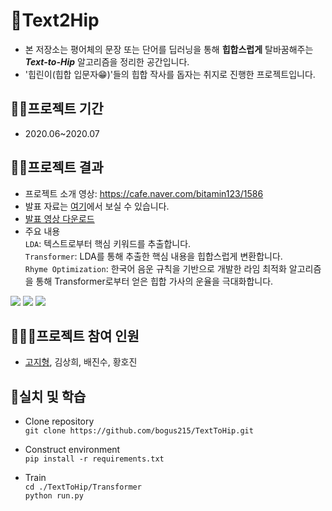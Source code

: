 # 🤡Text2Hip
* 본 저장소는 평어체의 문장 또는 단어를 딥러닝을 통해 **힙합스럽게** 탈바꿈해주는 ***Text-to-Hip*** 알고리즘을 정리한 공간입니다.
* '힙린이(힙합 입문자😁)'들의 힙합 작사를 돕자는 취지로 진행한 프로젝트입니다.

## 🏃‍♂️프로젝트 기간
* 2020.06~2020.07

## 🐱‍🚀프로젝트 결과
- 프로젝트 소개 영상: https://cafe.naver.com/bitamin123/1586
- 발표 자료는 [여기](https://github.com/iloveslowfood/Text2Hip/blob/master/Presentation.pdf)에서 보실 수 있습니다.
- [발표 영상 다운로드](https://github.com/iloveslowfood/Text2Hip/raw/master/Presentation.mp4)
- 주요 내용  
  `LDA`: 텍스트로부터 핵심 키워드를 추출합니다.  
  `Transformer`: LDA를 통해 추출한 핵심 내용을 힙합스럽게 변환합니다.  
  `Rhyme Optimization`: 한국어 음운 규칙을 기반으로 개발한 라임 최적화 알고리즘을 통해 Transformer로부터 얻은 힙합 가사의 운율을 극대화합니다.   
  
![](https://user-images.githubusercontent.com/48649606/95861043-dafc6c80-0d9b-11eb-8eb4-94b778e3b3ff.png)
![](https://user-images.githubusercontent.com/48649606/95860966-be603480-0d9b-11eb-8bb6-276d987336d5.png)
![](https://user-images.githubusercontent.com/48649606/95861125-fa939500-0d9b-11eb-9af4-f924328e1cdf.png)

## 👩‍👧‍👧프로젝트 참여 인원
* [고지형](https://github.com/iloveslowfood), 김상희, 배진수, 황호진

## 👀실치 및 학습
* Clone repository  
`git clone https://github.com/bogus215/TextToHip.git`

* Construct environment  
`pip install -r requirements.txt`  

* Train  
`cd ./TextToHip/Transformer`  
`python run.py`
